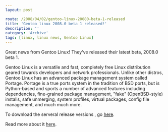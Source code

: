 ```yaml
---
layout: post

route: /2008/04/02/gentoo-linux-20080-beta-1-released
title: 'Gentoo linux 2008.0 beta 1 released!'
description: ''
category: 'Archive'
tags: [linux, linux news, Gentoo Linux]
---
```


Great news from Gentoo Linux! They've released their latest beta, 2008.0 beta 1.

Gentoo Linux is a versatile and fast, completely free Linux distribution geared
towards developers and network professionals. Unlike other distros, Gentoo Linux
has an advanced package management system called Portage. Portage is a true
ports system in the tradition of BSD ports, but is Python-based and sports a
number of advanced features including dependencies, fine-grained package
management, "fake" (OpenBSD-style) installs, safe unmerging, system profiles,
virtual packages, config file management, and much much more.

To download the serveral release versions , go
<a class="ph" target="_blank" rel="noopener noreferrer" href="http://www.gentoo.org/main/en/mirrors.xml">here</a>.

Read more about it
<a class="ph" target="_blank" rel="noopener noreferrer" href="http://www.gentoo.org/">here</a>.
